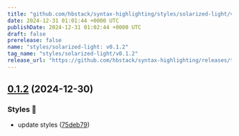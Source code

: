 ```yaml
---
title: "github.com/hbstack/syntax-highlighting/styles/solarized-light/v0.1.2"
date: 2024-12-31 01:01:44 +0000 UTC
publishDate: 2024-12-31 01:02:44 +0000 UTC
draft: false
prerelease: false
name: "styles/solarized-light: v0.1.2"
tag_name: "styles/solarized-light/v0.1.2"
release_url: "https://github.com/hbstack/syntax-highlighting/releases/tag/styles/solarized-light/v0.1.2"
---
```


## [0.1.2](https://github.com/hbstack/syntax-highlighting/compare/styles/solarized-light/v0.1.1...styles/solarized-light/v0.1.2) (2024-12-30)


### Styles 🎨

* update styles ([75deb79](https://github.com/hbstack/syntax-highlighting/commit/75deb79773c00a91668118f44e1ffcf018513cd9))
